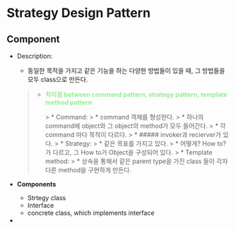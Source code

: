 # Strategy Design Pattern #
## Component
* Description:
    * 동일한 목적을 가지고 같은 기능을 하는 다양한 방법들이 있을 때, 그 방법들을 모두 class으로 만든다.
    
    >* **<p style='color:lightgreen'>차이점 between command pattern, strategy pattern, template method pattern<p/>**
        >   * Command: 
        >        * command 객체를 형성한다. 
        >        * 하나의 command에 object와 그 object의 method가 모두 들어간다. 
        >        * 각 command 마다 목적이 다르다.
        >        * ##### invoker과 recierver가 있다. 
        >   * Strategy: 
        >        * 같은 목표를 가지고 있다.
        >        * 어떻게? How to? 가 다르고, 그 How to가 Object을 구성되어 있다.
        >   * Template method:
        >    * 상속을 통해서 같은 parent type을 가진 class 들이 각자 다른 method을 구현하게 만든다. 
* **Components**
    * Strtegy class
    * Interface
    * concrete class, which implements interface
* 